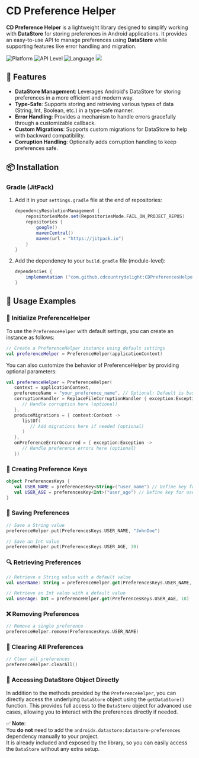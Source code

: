# CD Preference Helper

**CD Preference Helper** is a lightweight library designed to simplify working with **DataStore** for storing preferences in Android applications. It provides an easy-to-use API to manage preferences using **DataStore** while supporting features like error handling and migration.

![Platform](https://img.shields.io/badge/Platform-Android-green.svg)
![API Level](https://img.shields.io/badge/API-21+-blue.svg)
![Language](https://img.shields.io/badge/Language-Kotlin-orange.svg)
[![](https://jitpack.io/v/cdcountrydelight/CDPreferencesHelper.svg)](https://jitpack.io/#cdcountrydelight/CDPreferencesHelper)


## 🚀 Features

- **DataStore Management**: Leverages Android's DataStore for storing preferences in a more efficient and modern way.
- **Type-Safe**: Supports storing and retrieving various types of data (String, Int, Boolean, etc.) in a type-safe manner.
- **Error Handling**: Provides a mechanism to handle errors gracefully through a customizable callback.
- **Custom Migrations**: Supports custom migrations for DataStore to help with backward compatibility.
- **Corruption Handling**: Optionally adds corruption handling to keep preferences safe.

## 📦 Installation

### Gradle (JitPack)

1. Add it in your `settings.gradle` file at the end of repositories:

    ```gradle
    dependencyResolutionManagement {
        repositoriesMode.set(RepositoriesMode.FAIL_ON_PROJECT_REPOS)
        repositories {
            google()
            mavenCentral()
            maven(url = "https://jitpack.io")
        }
    }
    ```

2. Add the dependency to your `build.gradle` file (module-level):

    ```gradle
    dependencies {
        implementation ("com.github.cdcountrydelight:CDPreferencesHelper:<latest-version>")
    }
    ```

## 🚀 Usage Examples

### 🚀 Initialize PreferenceHelper


To use the `PreferenceHelper` with default settings, you can create an instance as follows:

```kotlin
// Create a PreferenceHelper instance using default settings
val preferenceHelper = PreferenceHelper(applicationContext)
```
You can also customize the behavior of PreferenceHelper by providing optional parameters:

```kotlin
val preferenceHelper = PreferenceHelper(
   context = applicationContext,
   preferenceName = "your_preference_name", // Optional: Default is based on package name
   corruptionHandler = ReplaceFileCorruptionHandler { exception:Exception ->
      // Handle corruption here (optional)
   },
   produceMigrations = { context:Context ->
      listOf(
         // Add migrations here if needed (optional)
      )
   },
   onPreferenceErrorOccurred = { exception:Exception ->
      // Handle preference errors here (optional)
   })
```
### 📝 Creating Preference Keys

```kotlin
object PreferencesKeys {
   val USER_NAME = preferencesKey<String>("user_name") // Define key for user name
   val USER_AGE = preferencesKey<Int>("user_age") // Define key for user age
}
```
### 💾 Saving Preferences

```kotlin
// Save a String value
preferenceHelper.put(PreferencesKeys.USER_NAME, "JohnDoe")

// Save an Int value
preferenceHelper.put(PreferencesKeys.USER_AGE, 30)

```

### 🔍 Retrieving Preferences

```kotlin
// Retrieve a String value with a default value
val userName: String = preferenceHelper.get(PreferencesKeys.USER_NAME, "Default Name")

// Retrieve an Int value with a default value
val userAge: Int = preferenceHelper.get(PreferencesKeys.USER_AGE, 18)

```
### ❌ Removing Preferences

```kotlin
// Remove a single preference
preferenceHelper.remove(PreferencesKeys.USER_NAME)

```

### 🧹 Clearing All Preferences

```kotlin
// Clear all preferences
preferenceHelper.clearAll()

```

### 📂 Accessing DataStore Object Directly

In addition to the methods provided by the `PreferenceHelper`, you can directly access the underlying `DataStore` object using the `getDataStore()` function. This provides full access to the `DataStore` object for advanced use cases, allowing you to interact with the preferences directly if needed.

✅ **Note**:  
You **do not** need to add the `androidx.datastore:datastore-preferences` dependency manually to your project.  
It is already included and exposed by the library, so you can easily access the `DataStore` without any extra setup.